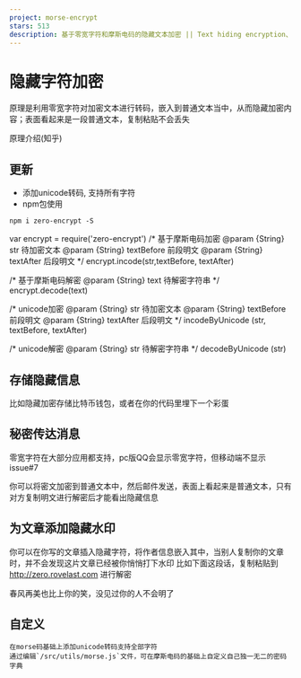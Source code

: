 ```yaml
---
project: morse-encrypt
stars: 513
description: 基于零宽字符和摩斯电码的隐藏文本加密 || Text hiding encryption、Morse code encryption、zero-width character encryption
---
```


隐藏字符加密
======

原理是利用零宽字符对加密文本进行转码，嵌入到普通文本当中，从而隐藏加密内容；表面看起来是一段普通文本，复制粘贴不会丢失

原理介绍(知乎)

**更新**
------

-   添加unicode转码, 支持所有字符
-   npm包使用

```
npm i zero-encrypt -S
```

var encrypt \= require('zero-encrypt')
/\*
    基于摩斯电码加密
    @param {String} str 待加密文本
    @param {String} textBefore 前段明文
    @param {String} textAfter 后段明文
\*/
encrypt.incode(str,textBefore, textAfter)

/\*
    基于摩斯电码解密
    @param {String} text 待解密字符串
\*/
encrypt.decode(text)

/\*
    unicode加密
    @param {String} str 待加密文本
    @param {String} textBefore 前段明文
    @param {String} textAfter 后段明文
\*/
incodeByUnicode (str, textBefore, textAfter)

/\*
  unicode解密
  @param {String} str 待解密字符串
\*/
decodeByUnicode (str)

存储隐藏信息
------

比如隐藏加密存储比特币钱包，或者在你的代码里埋下一个彩蛋  

秘密传达消息
------

零宽字符在大部分应用都支持，pc版QQ会显示零宽字符，但移动端不显示 issue#7

你可以将密文加密到普通文本中，然后邮件发送，表面上看起来是普通文本，只有对方复制明文进行解密后才能看出隐藏信息

为文章添加隐藏水印
---------

你可以在你写的文章插入隐藏字符，将作者信息嵌入其中，当别人复制你的文章时，并不会发现这片文章已经被你悄悄打下水印 比如下面这段话，复制粘贴到 http://zero.rovelast.com 进行解密

春风再美也比上你的笑，‌‍‌​‍‍‍​‌‌‌‍​‌​‌‍‌‌​‌‍​‌‌‌​‍没见过你的人不会明了

自定义
---

```
在morse码基础上添加unicode转码支持全部字符    
通过编辑`/src/utils/morse.js`文件，可在摩斯电码的基础上自定义自己独一无二的密码字典  
```
